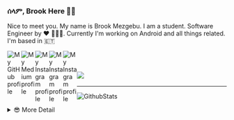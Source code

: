 ### ሰላም, Brook Here 👋🏾                    

Nice to meet you. My name is Brook Mezgebu. I am a student. Software Engineer by ♥ 👨🏾‍💻.
Currently I'm working on Android and all things related. I'm based in 🇪🇹

<a href="https://github.com/brookmg">
  <img width="32" align="left"
     alt="My GitHub profile"
     src="https://cdn.jsdelivr.net/npm/simple-icons@v3/icons/github.svg">
</a>
<a href="https://medium.com/@brookmezgebu">
  <img width="32" align="left"
     alt="My Medium profile"
     src="https://cdn.jsdelivr.net/npm/simple-icons@v3/icons/medium.svg">
</a>
<a href="https://www.instagram.com/brookmg8">
  <img width="32" align="left"
     alt="My Instagram profile"
     src="https://cdn.jsdelivr.net/npm/simple-icons@v3/icons/instagram.svg">
</a>
<a href="https://www.twitter.com/brook_mezgebu">
  <img width="32" align="left"
     alt="My Instagram profile"
     src="https://cdn.jsdelivr.net/npm/simple-icons@v3/icons/twitter.svg">
</a>
<a href="https://t.me/brookmg">
  <img width="32" align="left"
     alt="My Instagram profile"
     src="https://cdn.jsdelivr.net/npm/simple-icons@v3/icons/telegram.svg">
</a>
<br><br>

![](https://komarev.com/ghpvc/?username=brookmg&color=007575&style=flat-square&label=ተመልካች)
<hr/>

![GithubStats](https://github-readme-stats.vercel.app/api/?username=brookmg&show_icons=true&title_color=fff&icon_color=79ff97&text_color=9f9f9f&bg_color=151515)

<!-- [![Spotify](https://spotify-readme-plum.vercel.app/api/spotify-playing)](https://open.spotify.com/user/wqe3ges2o5xoao39bv0h065uf) -->

<!--
```diff
- !!! For all those dark-theme lovers out there, github doesn't 
- support markdown with custom background or text color 😞. 
- Make your voice heard on 👇🏾
[this issue](https://github.com/github/markup/issues/1373)
```
-->

<details>
<summary> 😎 More Detail </summary>

<!--START_SECTION:waka-->

**🐱 My Github Data** 

> 🏆 1,760 Contributions in the Year 2020
 > 
> 📦 117.2 kB Used in Github's Storage 
 > 
> 💼 Opted to Hire
 > 
> 📜 50 Public Repositories
 > 
> 🔑 38 Private Repositories 

**I'm an Early 🐤** 

```text
🌞 Morning    140 commits    ██░░░░░░░░░░░░░░░░░░░░░░░   9.54% 
🌆 Daytime    598 commits    ██████████░░░░░░░░░░░░░░░   40.74% 
🌃 Evening    506 commits    ████████░░░░░░░░░░░░░░░░░   34.47% 
🌙 Night      224 commits    ███░░░░░░░░░░░░░░░░░░░░░░   15.26%

```
📅 **I'm Most Productive on Sunday** 

```text
Monday       247 commits    ████░░░░░░░░░░░░░░░░░░░░░   16.83% 
Tuesday      173 commits    ███░░░░░░░░░░░░░░░░░░░░░░   11.78% 
Wednesday    138 commits    ██░░░░░░░░░░░░░░░░░░░░░░░   9.4% 
Thursday     170 commits    ███░░░░░░░░░░░░░░░░░░░░░░   11.58% 
Friday       200 commits    ███░░░░░░░░░░░░░░░░░░░░░░   13.62% 
Saturday     236 commits    ████░░░░░░░░░░░░░░░░░░░░░   16.08% 
Sunday       304 commits    █████░░░░░░░░░░░░░░░░░░░░   20.71%

```


📊 **This Week I Spent My Time On** 

```text
⌚︎ Time Zone: Africa/Addis_Ababa

💬 Programming Languages: 
No Activity Tracked This Week

🔥 Editors: 
No Activity Tracked This Week

💻 Operating System: 
No Activity Tracked This Week

```

**I Mostly Code in Java** 

```text
Java                     23 repos            ████████░░░░░░░░░░░░░░░░░   31.94% 
JavaScript               22 repos            ███████░░░░░░░░░░░░░░░░░░   30.56% 
Kotlin                   9 repos             ███░░░░░░░░░░░░░░░░░░░░░░   12.5% 
TypeScript               4 repos             █░░░░░░░░░░░░░░░░░░░░░░░░   5.56% 
PHP                      3 repos             █░░░░░░░░░░░░░░░░░░░░░░░░   4.17%

```


**Timeline**

![Chart not found](https://github.com/brookmg/brookmg/blob/master/charts/bar_graph.png) 


<!--END_SECTION:waka-->
</details>

<!--
<details>
<summary>More...</summary>
### በቅርብ ቀን
</details>
-->
